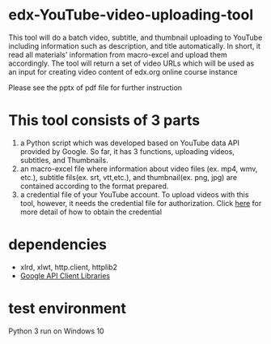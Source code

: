 # edx-YouTube-video-uploading-tool
This tool will do a batch video, subtitle, and thumbnail uploading to YouTube including information such as description, and title automatically. In short, it read all materials' information from macro-excel and upload them accordingly. The tool will return a set of video URLs which will be used as an input for creating video content of edx.org online course instance

Please see the pptx of pdf file for further instruction


# This tool consists of 3 parts

1) a Python script which was developed based on YouTube data API provided by Google. So far, it has 3 functions, uploading videos, subtitles, and Thumbnails.
2) an macro-excel file where information about video files (ex. mp4, wmv, etc.), subtitle fils(ex. srt, vtt,etc.), and thumbnail(ex. png, jpg) are contained according to the format prepared.
3) a credential file of your YouTube account. To upload videos with this tool, however, it needs the credential file for authorization. Click [here](https://developers.google.com/youtube/registering_an_application
) for more detail of how to obtain the credential

# dependencies
- xlrd, xlwt, http.client, httplib2
- [Google API Client Libraries](https://developers.google.com/api-client-library/python/start/installation)

# test environment
Python 3 run on Windows 10 




